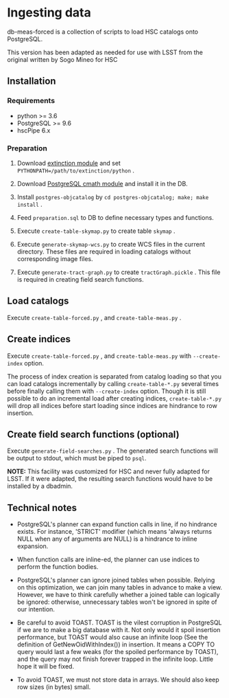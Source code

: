 # Ingesting data
db-meas-forced is a collection of scripts to load HSC catalogs onto PostgreSQL.

This version has been adapted as needed for use with LSST from the
original written by Sogo Mineo for HSC

## Installation
### Requirements
 * python >= 3.6
 * PostgreSQL >= 9.6
 * hscPipe 6.x

### Preparation
 1. Download [extinction module](https://hsc-gitlab.mtk.nao.ac.jp/sogo.mineo/extinction)
    and set `PYTHONPATH=/path/to/extinction/python` .

 2. Download [PostgreSQL cmath module](https://hsc-gitlab.mtk.nao.ac.jp/sogo.mineo/postgres-cmath)
    and install it in the DB.

 3. Install `postgres-objcatalog` by `cd postgres-objcatalog; make; make install` .

 4. Feed `preparation.sql` to DB to define necessary types and functions.

 5. Execute `create-table-skymap.py` to create table `skymap` .

 6. Execute `generate-skymap-wcs.py` to create WCS files in the current directory.
    These files are required in loading catalogs without corresponding image files.

 7. Execute `generate-tract-graph.py` to create `tractGraph.pickle` .
    This file is required in creating field search functions.

## Load catalogs

Execute `create-table-forced.py` , and `create-table-meas.py` .

## Create indices

Execute `create-table-forced.py` , and `create-table-meas.py`
with `--create-index` option.

The process of index creation is separated from catalog loading
so that you can load catalogs incrementally by calling `create-table-*.py`
several times before finally calling them with `--create-index` option.
Though it is still possible to do an incremental load after creating indices,
`create-table-*.py` will drop all indices before start loading since indices
are hindrance to row insertion.

## Create field search functions  (optional)

Execute `generate-field-searches.py` . The generated search functions
will be output to stdout, which must be piped to `psql`.

**NOTE:** This facility was customized for HSC and never fully adapted for
LSST. If it were adapted, the resulting search functions would have to be
installed by a dbadmin.

## Technical notes

  * PostgreSQL's planner can expand function calls in line,
    if no hindrance exists. For instance, 'STRICT' modifier
    (which means 'always returns NULL when any of arguments
    are NULL) is a hindrance to inline expansion.

  * When function calls are inline-ed, the planner can use indices
    to perform the function bodies.

  * PostgreSQL's planner can ignore joined tables when possible.
    Relying on this optimization, we can join many tables in advance
    to make a view.  However, we have to think carefully whether a joined
    table can logically be ignored: otherwise, unnecessary tables won't
    be ignored in spite of our intention.

  * Be careful to avoid TOAST. TOAST is the vilest corruption in PostgreSQL
    if we are to make a big database with it. Not only would it spoil
    insertion performance, but TOAST would also cause an infinite loop
    (See the definition of GetNewOidWithIndex()) in insertion. It means a
    COPY TO query would last a few weaks (for the spoiled performance by
    TOAST), and the query may not finish forever trapped in the infinite loop.
    Little hope it will be fixed.

  * To avoid TOAST, we must not store data in arrays. We should also keep
    row sizes (in bytes) small.
